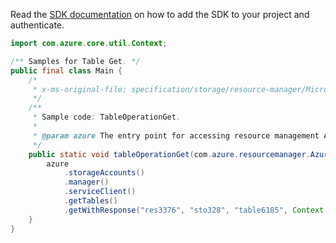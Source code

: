 Read the [SDK documentation](https://github.com/Azure/azure-sdk-for-java/blob/azure-resourcemanager_2.14.0/sdk/resourcemanager/azure-resourcemanager/README.md) on how to add the SDK to your project and authenticate.

```java
import com.azure.core.util.Context;

/** Samples for Table Get. */
public final class Main {
    /*
     * x-ms-original-file: specification/storage/resource-manager/Microsoft.Storage/stable/2021-09-01/examples/TableOperationGet.json
     */
    /**
     * Sample code: TableOperationGet.
     *
     * @param azure The entry point for accessing resource management APIs in Azure.
     */
    public static void tableOperationGet(com.azure.resourcemanager.AzureResourceManager azure) {
        azure
            .storageAccounts()
            .manager()
            .serviceClient()
            .getTables()
            .getWithResponse("res3376", "sto328", "table6185", Context.NONE);
    }
}
```

